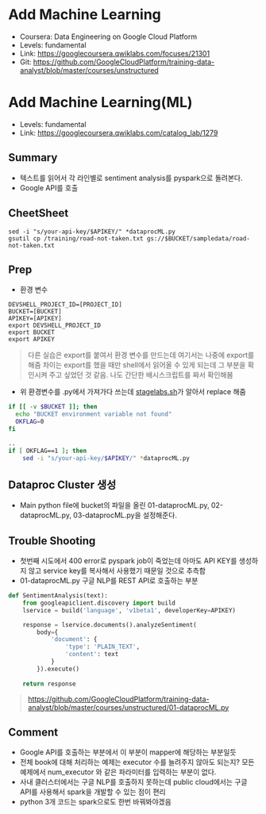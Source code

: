 # Add Machine Learning
- Coursera: Data Engineering on Google Cloud Platform
- Levels: fundamental
- Link: https://googlecoursera.qwiklabs.com/focuses/21301
- Git: https://github.com/GoogleCloudPlatform/training-data-analyst/blob/master/courses/unstructured

# Add Machine Learning(ML)
- Levels: fundamental
- Link: https://googlecoursera.qwiklabs.com/catalog_lab/1279

## Summary
- 텍스트를 읽어서 각 라인별로 sentiment analysis를 pyspark으로 돌려본다.
- Google API를 호출

## CheetSheet
~~~
sed -i "s/your-api-key/$APIKEY/" *dataprocML.py
gsutil cp /training/road-not-taken.txt gs://$BUCKET/sampledata/road-not-taken.txt
~~~

## Prep
- 환경 변수
~~~
DEVSHELL_PROJECT_ID=[PROJECT_ID]
BUCKET=[BUCKET]
APIKEY=[APIKEY]
export DEVSHELL_PROJECT_ID
export BUCKET
export APIKEY
~~~
> 다른 실습은 export를 붙여서 환경 변수를 만드는데 여기서는 나중에 export를 해줌 
> 차이는 export를 했을 때만 shell에서 읽어올 수 있게 되는데 그 부분을 확인시켜 주고 싶었던 것 같음. 나도 간단한 배시스크립트를 짜서 확인해봄
- 위 환경변수를 .py에서 가져가다 쓰는데 [stagelabs.sh](https://github.com/GoogleCloudPlatform/training-data-analyst/blob/master/courses/unstructured/stagelabs.sh)가 알아서 replace 해줌
~~~bash
if [[ -v $BUCKET ]]; then
  echo "BUCKET environment variable not found"
  OKFLAG=0
fi

..
if [ OKFLAG==1 ]; then
    sed -i "s/your-api-key/$APIKEY/" *dataprocML.py
~~~

## Dataproc Cluster 생성
- Main python file에 bucket의 파일을 올린 01-dataprocML.py, 02-dataprocML.py, 03-dataprocML.py을 설정해준다.


## Trouble Shooting
- 첫번째 시도에서 400 error로 pyspark job이 죽었는데 아마도 API KEY를 생성하지 않고 service key를 복사해서 사용했기 때문일 것으로 추측함
- 01-dataprocML.py 구글 NLP를 REST API로 호출하는 부분
~~~python
def SentimentAnalysis(text):
    from googleapiclient.discovery import build
    lservice = build('language', 'v1beta1', developerKey=APIKEY)

    response = lservice.documents().analyzeSentiment(
        body={
            'document': {
                'type': 'PLAIN_TEXT',
                'content': text
            }
        }).execute()
    
    return response
~~~
> https://github.com/GoogleCloudPlatform/training-data-analyst/blob/master/courses/unstructured/01-dataprocML.py

## Comment
- Google API를 호출하는 부분에서 이 부분이 mapper에 해당하는 부분일듯
- 전체 book에 대해 처리하는 예제는 executor 수를 늘려주지 않아도 되는지? 모든 예제에서 num_executor 와 같은 파라미터를 입력하는 부분이 없다.
- 사내 클러스터에서는 구글 NLP를 호출하지 못하는데 public cloud에서는 구글 API를 사용해서 spark을 개발할 수 있는 점이 편리
- python 3개 코드는 spark으로도 한번 바꿔봐야겠음